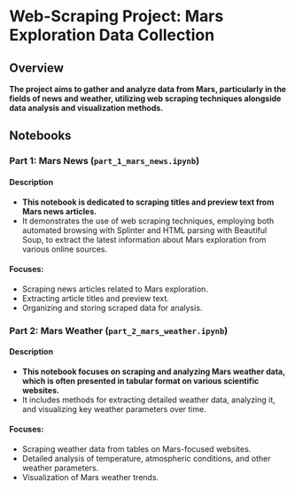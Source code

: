 # Web-Scraping Project: Mars Exploration Data Collection

## Overview

**The project aims to gather and analyze data from Mars, particularly in the fields of news and weather, utilizing web scraping techniques alongside data analysis and visualization methods.**

## Notebooks

### Part 1: Mars News (`part_1_mars_news.ipynb`)

#### Description

- **This notebook is dedicated to scraping titles and preview text from Mars news articles.**
- It demonstrates the use of web scraping techniques, employing both automated browsing with Splinter and HTML parsing with Beautiful Soup, to extract the latest information about Mars exploration from various online sources.

#### Focuses:
- Scraping news articles related to Mars exploration.
- Extracting article titles and preview text.
- Organizing and storing scraped data for analysis.

### Part 2: Mars Weather (`part_2_mars_weather.ipynb`)

#### Description

- **This notebook focuses on scraping and analyzing Mars weather data, which is often presented in tabular format on various scientific websites.**
- It includes methods for extracting detailed weather data, analyzing it, and visualizing key weather parameters over time.

#### Focuses:
- Scraping weather data from tables on Mars-focused websites.
- Detailed analysis of temperature, atmospheric conditions, and other weather parameters.
- Visualization of Mars weather trends.
